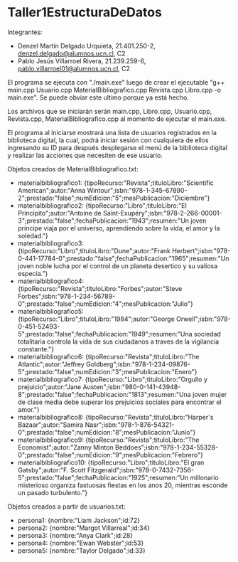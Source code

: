# Taller1EstructuraDeDatos

Integrantes:
- Denzel Martín Delgado Urquieta, 21.401.250-2, denzel.delgado@alumnos.ucn.cl, C2
- Pablo Jesús Villarroel Rivera, 21.239.259-6, pablo.villarroel01@alumnos.ucn.cl, C2

El programa se ejecuta con "./main.exe" luego de crear el ejecutable "g++ main.cpp Usuario.cpp MaterialBibliografico.cpp Revista.cpp Libro.cpp -o main.exe". Se puede obviar este ultimo porque ya está hecho.

Los archivos que se iniciarán serán main.cpp, Libro.cpp, Usuario.cpp, Revista.cpp, MaterialBibliografico.cpp al momento de ejecutar el main.exe.

El programa al iniciarse mostrará una lista de usuarios registrados en la biblioteca digital, la cual, podrá iniciar sesión con cualquiera de ellos ingresando su ID para después desplegarse el menú de la biblioteca digital y realizar las acciones que necesiten de ese usuario.

Objetos creados de MaterialBibliografico.txt:

- materialbibliografico1: {tipoRecurso:"Revista";tituloLibro:"Scientific American";autor:"Anna Wintour";isbn:"978-1-345-67890-2";prestado:"false";numEdicion:"5";mesPublicacion:"Diciembre"}
- materialbibliografico2: {tipoRecurso:"Libro";tituloLibro:"El Principito";autor:"Antoine de Saint-Exupéry";isbn:"978-2-266-00001-3";prestado:"false";fechaPublicacion:"1943";resumen:"Un joven príncipe viaja por el universo, aprendiendo sobre la vida, el amor y la soledad."}
- materialbibliografico3: {tipoRecurso:"Libro";tituloLibro:"Dune";autor:"Frank Herbert";isbn:"978-0-441-17784-0";prestado:"false";fechaPublicacion:"1965";resumen:"Un joven noble lucha por el control de un planeta desertico y su valiosa especia."}
- materialbibliografico4: {tipoRecurso:"Revista";tituloLibro:"Forbes";autor:"Steve Forbes";isbn:"978-1-234-56789-0";prestado:"false";numEdicion:"4";mesPublicacion:"Julio"}
- materialbibliografico5: {tipoRecurso:"Libro";tituloLibro:"1984";autor:"George Orwell";isbn:"978-0-451-52493-5";prestado:"false";fechaPublicacion:"1949";resumen:"Una sociedad totalitaria controla la vida de sus ciudadanos a traves de la vigilancia constante."}
- materialbibliografico6: {tipoRecurso:"Revista";tituloLibro:"The Atlantic";autor:"Jeffrey Goldberg";isbn:"978-1-234-09876-5";prestado:"false";numEdicion:"3";mesPublicacion:"Enero"}
- materialbibliografico7: {tipoRecurso:"Libro";tituloLibro:"Orgullo y prejuicio";autor:"Jane Austen";isbn:"980-0-141-43948-8";prestado:"false";fechaPublicacion:"1813";resumen:"Una joven mujer de clase media debe superar los prejuicios sociales para encontrar el amor."}
- materialbibliografico8: {tipoRecurso:"Revista";tituloLibro:"Harper's Bazaar";autor:"Samira Nasr";isbn:"978-1-876-54321-0";prestado:"false";numEdicion:"8";mesPublicacion:"Junio"}
- materialbibliografico9: {tipoRecurso:"Revista";tituloLibro:"The Economist";autor:"Zanny Minton Beddoes";isbn:"978-1-234-55328-0";prestado:"false";numEdicion:"9";mesPublicacion:"Febrero"}
- materialbibliografico10: {tipoRecurso:"Libro";tituloLibro:"El gran Gatsby";autor:"F. Scott Fitzgerald";isbn:"978-0-7432-7356-5";prestado:"false";fechaPublicacion:"1925";resumen:"Un millonario misterioso organiza fastuosas fiestas en los anos 20, mientras esconde un pasado turbulento."}


Objetos creados a partir de usuarios.txt:

- persona1: {nombre:"Liam Jackson";id:72}
- persona2: {nombre:"Margot Villarreal";id:34}
- persona3: {nombre:"Anya Clark";id:28}
- persona4: {nombre:"Ewan Webster";id:53}
- persona5: {nombre:"Taylor Delgado";id:33}
